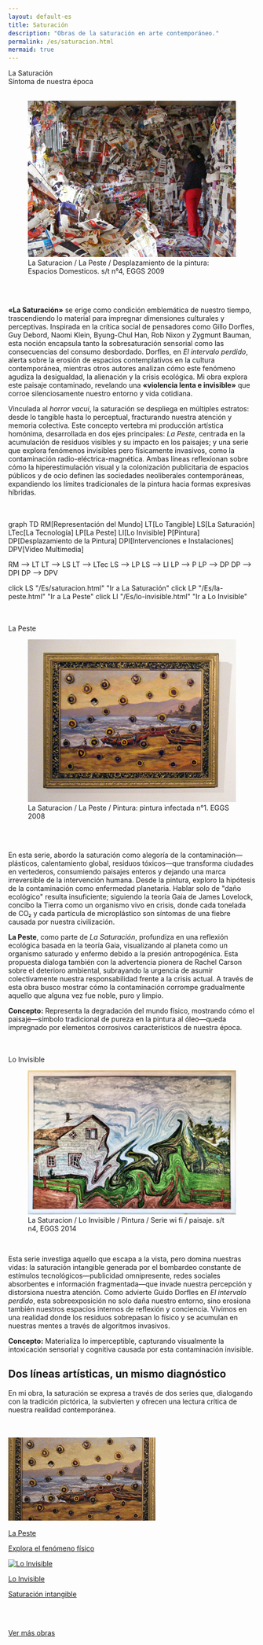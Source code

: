 ```yaml
---
layout: default-es
title: Saturación
description: "Obras de la saturación en arte contemporáneo."
permalink: /es/saturacion.html
mermaid: true
---
```


<div class="titulo">La Saturación</div>
<div class="subtitulo">Síntoma de nuestra época</div>
<br>

<figure class="imagen-con-caption">
  <img src="/assets/img/la-saturacion-cocina-cubierta-086.jpg" alt="La Saturación - Manifestación del Exceso" loading="lazy">
  <figcaption>La Saturacion / La Peste / Desplazamiento de la pintura: Espacios Domesticos. s/t n°4, EGGS 2009</figcaption>
</figure>
<br><br>
<div class="parrafo"> 
  <p> 
    <strong>«La Saturación»</strong> se erige como condición emblemática de nuestro tiempo, trascendiendo lo material para impregnar dimensiones culturales y perceptivas. Inspirada en la crítica social de pensadores como Gillo Dorfles, Guy Debord, Naomi Klein, Byung-Chul Han, Rob Nixon y Zygmunt Bauman, esta noción encapsula tanto la sobresaturación sensorial como las consecuencias del consumo desbordado. Dorfles, en <em>El intervalo perdido</em>, alerta sobre la erosión de espacios contemplativos en la cultura contemporánea, mientras otros autores analizan cómo este fenómeno agudiza la desigualdad, la alienación y la crisis ecológica. Mi obra explora este paisaje contaminado, revelando una <strong>«violencia lenta e invisible»</strong> que corroe silenciosamente nuestro entorno y vida cotidiana.
  </p>
  <p>
    Vinculada al <em>horror vacui</em>, la saturación se despliega en múltiples estratos: desde lo tangible hasta lo perceptual, fracturando nuestra atención y memoria colectiva. Este concepto vertebra mi producción artística homónima, desarrollada en dos ejes principales: <em>La Peste</em>, centrada en la acumulación de residuos visibles y su impacto en los paisajes; y una serie que explora fenómenos invisibles pero físicamente invasivos, como la contaminación radio-eléctrica-magnética. Ambas líneas reflexionan sobre cómo la hiperestimulación visual y la colonización publicitaria de espacios públicos y de ocio definen las sociedades neoliberales contemporáneas, expandiendo los límites tradicionales de la pintura hacia formas expresivas híbridas.
  </p> 
</div>
<br><br>
<div class="mermaid">
graph TD
  RM[Representación del Mundo]
  LT[Lo Tangible]
  LS[La Saturación]
  LTec[La Tecnología]
  LP[La Peste]
  LI[Lo Invisible]
  P[Pintura]
  DP[Desplazamiento de la Pintura]
  DPI[Intervenciones e Instalaciones]
  DPV[Video Multimedia]

  RM --> LT
  LT --> LS
  LT --> LTec
  LS --> LP
  LS --> LI
  LP --> P
  LP --> DP
  DP --> DPI
  DP --> DPV

  click LS "/Es/saturacion.html" "Ir a La Saturación"
  click LP "/Es/la-peste.html" "Ir a La Peste"
  click LI "/Es/lo-invisible.html" "Ir a Lo Invisible"
</div>
<br>
<br>
<div class="subtitulo">La Peste</div>
<figure class="imagen-con-caption">
  <img src="/assets/img/la-peste---pintura01.jpg" alt="La Saturación - La peste" loading="lazy">
  <figcaption>La Saturacion / La Peste / Pintura: pintura infectada n°1. EGGS 2008</figcaption>
</figure>
<br><br>

<div class="parrafo">
  <p>
    En esta serie, abordo la saturación como alegoría de la contaminación—plásticos, calentamiento global, residuos tóxicos—que transforma ciudades en vertederos, consumiendo paisajes enteros y dejando una marca irreversible de la intervención humana. Desde la pintura, exploro la hipótesis de la contaminación como enfermedad planetaria. Hablar solo de "daño ecológico" resulta insuficiente; siguiendo la teoría Gaia de James Lovelock, concibo la Tierra como un organismo vivo en crisis, donde cada tonelada de CO₂ y cada partícula de microplástico son síntomas de una fiebre causada por nuestra civilización.
  </p>
  <p>
    <strong>La Peste</strong>, como parte de <em>La Saturación</em>, profundiza en una reflexión ecológica basada en la teoría Gaia, visualizando al planeta como un organismo saturado y enfermo debido a la presión antropogénica. Esta propuesta dialoga también con la advertencia pionera de Rachel Carson sobre el deterioro ambiental, subrayando la urgencia de asumir colectivamente nuestra responsabilidad frente a la crisis actual. A través de esta obra busco mostrar cómo la contaminación corrompe gradualmente aquello que alguna vez fue noble, puro y limpio.
  </p>
  <p>
    <strong>Concepto:</strong> Representa la degradación del mundo físico, mostrando cómo el paisaje—símbolo tradicional de pureza en la pintura al óleo—queda impregnado por elementos corrosivos característicos de nuestra época.
  </p>
</div>
<br><br>
<div class="subtitulo">Lo Invisible</div>
<figure class="imagen-con-caption">
  <img src="/assets/img/lo-invisible-pintura-04.jpg" alt="La Saturación - Lo Invisible" loading="lazy">
  <figcaption>La Saturacion / Lo Invisible / Pintura / Serie wi fi / paisaje. s/t n4, EGGS 2014</figcaption>
</figure>
<br>

<div class="parrafo">
  <p>
    Esta serie investiga aquello que escapa a la vista, pero domina nuestras vidas: la saturación intangible generada por el bombardeo constante de estímulos tecnológicos—publicidad omnipresente, redes sociales absorbentes e información fragmentada—que invade nuestra percepción y distorsiona nuestra atención. Como advierte Guido Dorfles en <em>El intervalo perdido</em>, esta sobreexposición no solo daña nuestro entorno, sino erosiona también nuestros espacios internos de reflexión y conciencia. Vivimos en una realidad donde los residuos sobrepasan lo físico y se acumulan en nuestras mentes a través de algoritmos invasivos.
  </p>
  <p>
    <strong>Concepto:</strong> Materializa lo imperceptible, capturando visualmente la intoxicación sensorial y cognitiva causada por esta contaminación invisible.
  </p>
</div>


<h2 class="parrafo">Dos líneas artísticas, un mismo diagnóstico</h2>

<div class="parrafo">
  <p>
    En mi obra, la saturación se expresa a través de dos series que, dialogando con la tradición pictórica, la subvierten y ofrecen una lectura crítica de nuestra realidad contemporánea.
  </p>
</div>
<br><br>
<div class="button-container">
  <a href="/Es/la-peste.html" class="fancy-button">
    <div class="button-content">
      <img src="/assets/img/boton-saturacion-la-peste.gif" alt="La Peste" loading="lazy">
      <p class="title">La Peste</p>
      <p class="subtitle">Explora el fenómeno físico</p>
    </div>
  </a>
  <a href="/Es/lo-invisible.html" class="fancy-button">
    <div class="button-content">
      <img src="/assets/img/boton-saturacion-lo-invisible.gif" alt="Lo Invisible" loading="lazy">
      <p class="title">Lo Invisible</p>
      <p class="subtitle">Saturación intangible</p>
    </div>
  </a>
</div>
<br><br>

<a href="/Es/obras.html" class="enlace">Ver más obras</a>
